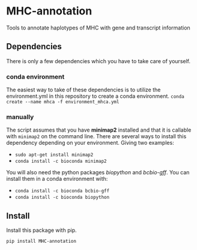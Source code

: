 # MHC-annotation
Tools to annotate haplotypes of MHC with gene and transcript information 

## Dependencies
There is only a few dependencies which you have to take care of yourself. 

### conda environment
The easiest way to take of these dependencies is to utilize the environment.yml in this repository to create a conda environment.
`conda create --name mhca -f environment_mhca.yml`

### manually
The script assumes that you have **minimap2** installed and that it is callable with `minimap2` on the command line.
There are several ways to install this dependency depending on your environment. Giving two examples:
- `sudo apt-get install minimap2`
- `conda install -c bioconda minimap2`

You will also need the python packages *biopython* and *bcbio-gff*. You can install them in a conda environment with:

- `conda install -c bioconda bcbio-gff`
- `conda install -c bioconda biopython`

## Install
Install this package with pip.

`pip install MHC-annotation`
